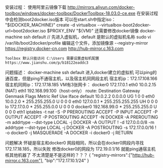 
安装过程：
	使用阿里云镜像下载 http://mirrors.aliyun.com/docker-toolbox/windows/docker-toolbox/DockerToolbox-18.03.0-ce.exe
	在安装过程中会检测boot2docker.iso版本
	可以在start.sh中指定iso：
		"${DOCKER_MACHINE}" create -d virtualbox  --virtualbox-boot2docker-url=boot2docker.iso $PROXY_ENV "${VM}"
	还需要修改docker镜像
		docker-machine ssh default // 先进入虚拟机，default 是默认的虚拟机名称
		sudo vi /var/lib/boot2docker/profile
		编辑这个文件，添加镜像源 --registry-mirror https://registry.docker-cn.com http://hub-mirror.c.163.com

	Toolbox 默认只能访问 C:\Users 需要设置虚拟机配置 https://www.jianshu.com/p/b18122eaddc3


问题描述：
	docker-machine ssh default 进入docker建立的虚拟机
	可以ping的通百度，但是ping不通宿主机，以及宿主机同网段主机
	宿主机ip：172.17.108.166
	宿主机同网ip：172.17.18.185
	VM有3张网卡：
		docker0 172.17.0.1
		eth0 10.0.2.15 (NAT)
		eth1 192.168.99.100（host-only）
		route:
			Destination     Gateway         Genmask         Flags Metric Ref    Use Iface
			default         10.0.2.2        0.0.0.0         UG    1      0        0 eth0
			10.0.2.0        *               255.255.255.0   U     0      0        0 eth0
			127.0.0.1       *               255.255.255.255 UH    0      0        0 lo
			172.17.0.0      *               255.255.0.0     U     0      0        0 docker0
			192.168.99.0    *               255.255.255.0   U     0      0        0 eth1
		iptables -t nat -S
			-P PREROUTING ACCEPT
			-P INPUT ACCEPT
			-P OUTPUT ACCEPT
			-P POSTROUTING ACCEPT
			-N DOCKER
			-A PREROUTING -m addrtype --dst-type LOCAL -j DOCKER
			-A OUTPUT ! -d 127.0.0.0/8 -m addrtype --dst-type LOCAL -j DOCKER
			-A POSTROUTING -s 172.17.0.0/16 ! -o docker0 -j MASQUERADE
			-A DOCKER -i docker0 -j RETURN

问题解决
	怀疑是宿主和docker0 网段相同，所以会在docker0网段内寻找172.17.18.185，所以失败
	修改docker0的网段为 172.19.0.1/16 就能ping通宿主机核其他机器了
	不太清楚是不是这样的？？？
{
  "registry-mirrors":["http://hub-mirror.c.163.com"],
  "bip":"172.17.10.1/24"
}
